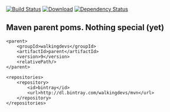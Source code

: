 [![Build Status](https://travis-ci.org/walkingdevs/parent.svg?branch=master)](https://travis-ci.org/walkingdevs/parent)
[![Download](https://api.bintray.com/packages/walkingdevs/mvn/parent/images/download.svg)](https://bintray.com/walkingdevs/mvn/parent/_latestVersion)
[![Dependency Status](https://www.versioneye.com/user/projects/5835879be7cea0003d198316/badge.svg?style=flat-square)](https://www.versioneye.com/user/projects/5835879be7cea0003d198316)

## Maven parent poms. Nothing special (yet)

    <parent>
        <groupId>walkingdevs</groupId>
        <artifactId>parent</artifactId>
        <version>9</version>
        <relativePath/>
    </parent>

    <repositories>
        <repository>
            <id>bintray</id>
            <url>http://dl.bintray.com/walkingdevs/mvn</url>
        </repository>
    </repositories>